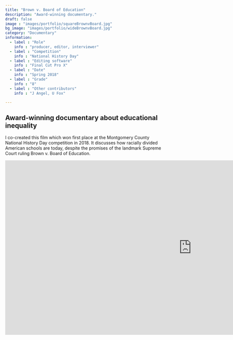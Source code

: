 ```yaml
---
title: "Brown v. Board of Education"
description: "Award-winning documentary."
draft: false
image : "images/portfolio/squareBrownvBoard.jpg"
bg_image: "images/portfolio/wideBrownvBoard.jpg"
category: "Documentary"
information:
  - label : "Role"
    info : "producer, editor, interviewer"
  - label : "Competition"
    info : "National History Day"
  - label : "Editing software"
    info : "Final Cut Pro X"
  - label : "Date"
    info : "Spring 2018"
  - label : "Grade"
    info : "8"
  - label : "Other contributors"
    info : "J Angel, U Fox"

---
```


## Award-winning documentary about educational inequality

I co-created this film which won first place at the Montgomery County National History Day competition in 2018. It discusses how racially divided American schools are today, despite the promises of the landmark Supreme Court ruling Brown v. Board of Education.

<iframe width="1194.6" height="560" src="https://www.youtube.com/watch?v=uaYlKnwQ1-k&t=240s&ab_channel=CelesteBasken" frameborder="0" allow="accelerometer; autoplay; clipboard-write; encrypted-media; gyroscope; picture-in-picture" allowfullscreen></iframe>